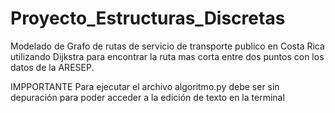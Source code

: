 # Proyecto_Estructuras_Discretas
Modelado de Grafo de rutas de servicio de transporte publico en Costa Rica utilizando Dijkstra para encontrar la ruta mas corta entre dos puntos con los datos de la ARESEP. 

IMPPORTANTE
Para ejecutar el archivo algoritmo.py debe ser sin depuración para poder acceder a la edición de texto en la terminal
